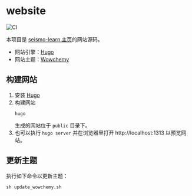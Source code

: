 # website

![CI](https://github.com/seismo-learn/website/workflows/CI/badge.svg)

本项目是 [seismo-learn 主页](https://seismo-learn.org/)的网站源码。

- 网站引擎：[Hugo](https://gohugo.io/)
- 网站主题：[Wowchemy](https://wowchemy.com/)

## 构建网站

1.	安装 [Hugo](https://gohugo.io/)
2.	构建网站
	```
	hugo
	```
	生成的网站位于 `public` 目录下。
3.  也可以执行 `hugo server` 并在浏览器里打开 http://localhost:1313 以预览网站。

## 更新主题

执行如下命令以更新主题：

```
sh update_wowchemy.sh
```
